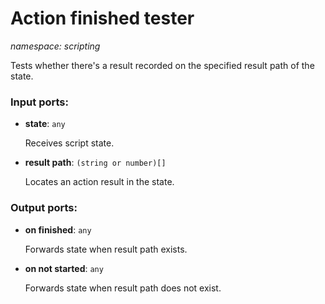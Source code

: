 # Action finished tester

_namespace: scripting_

Tests whether there's a result recorded on the specified result path of the state.

### Input ports:

* __state__: ` any `

    Receives script state.


* __result path__: ` (string or number)[] `

    Locates an action result in the state.

### Output ports:

* __on finished__: ` any `

    Forwards state when result path exists.


* __on not started__: ` any `

    Forwards state when result path does not exist.

